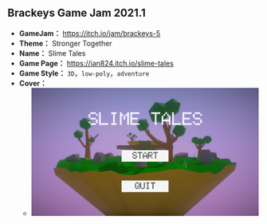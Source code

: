 ## Brackeys Game Jam 2021.1

* **GameJam：** https://itch.io/jam/brackeys-5
* **Theme：** Stronger Together
* **Name：** Slime Tales
* **Game Page：** https://ian824.itch.io/slime-tales
* **Game Style：** `3D`，`low-poly`，`adventure`
* **Cover：** 
  * ![Cover](Pics/Cover.png)

